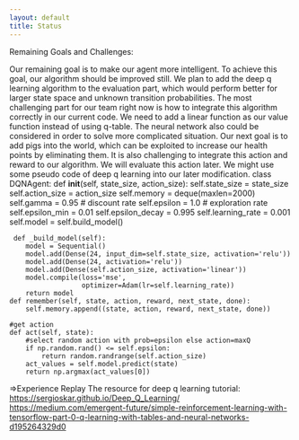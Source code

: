 ```yaml
---
layout: default
title: Status
---
```

Remaining Goals and Challenges: 

Our remaining goal is to make our agent more intelligent. 
To achieve this goal, our algorithm should be improved still. We plan to add the deep q learning algorithm to the evaluation part, which would perform better for larger state space and unknown transition probabilities. The most challenging part for our team right now is how to integrate this algorithm correctly in our current code. We need to add a linear function as our value function instead of using q-table. The neural network also could be considered in order to solve more complicated situation.
Our next goal is to add pigs into the world, which can be exploited to increase our health points by eliminating them. It is also challenging to integrate this action and reward to our algorithm. We will evaluate this action later. We might use some pseudo code of deep q learning into our later modification.
class DQNAgent:
    def __init__(self, state_size, action_size):
        self.state_size = state_size
        self.action_size = action_size
        self.memory = deque(maxlen=2000)
        self.gamma = 0.95    # discount rate
        self.epsilon = 1.0  # exploration rate
        self.epsilon_min = 0.01
        self.epsilon_decay = 0.995
        self.learning_rate = 0.001
        self.model = self.build_model()
        
     def _build_model(self):
        model = Sequential()
        model.add(Dense(24, input_dim=self.state_size, activation='relu'))
        model.add(Dense(24, activation='relu'))
        model.add(Dense(self.action_size, activation='linear'))
        model.compile(loss='mse',
                      optimizer=Adam(lr=self.learning_rate))
        return model
    def remember(self, state, action, reward, next_state, done):
        self.memory.append((state, action, reward, next_state, done))

    #get action
    def act(self, state):
        #select random action with prob=epsilon else action=maxQ
        if np.random.rand() <= self.epsilon:
            return random.randrange(self.action_size)
        act_values = self.model.predict(state)
        return np.argmax(act_values[0]) 
=>Experience Replay
The resource for deep q learning tutorial: 
https://sergioskar.github.io/Deep_Q_Learning/
https://medium.com/emergent-future/simple-reinforcement-learning-with-tensorflow-part-0-q-learning-with-tables-and-neural-networks-d195264329d0
